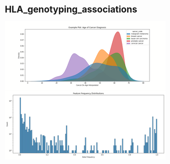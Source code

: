 # HLA_genotyping_associations

![GitHub Logo](/cover_plots/cancer_dx_age.png)
![GitHub Logo](/cover_plots/feature_frequency_distribution.png)
